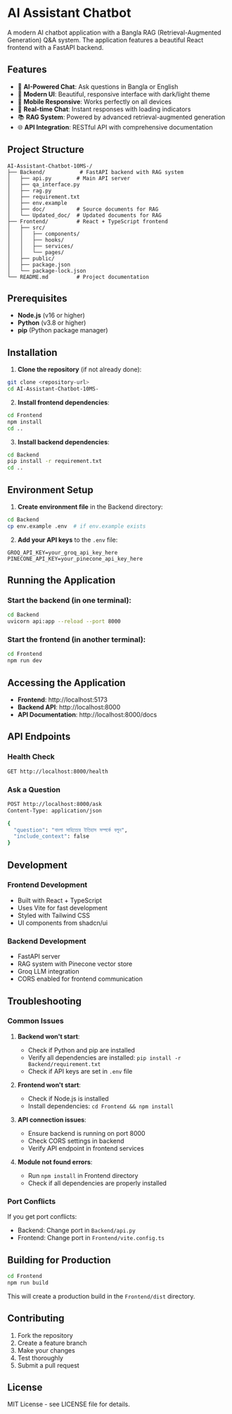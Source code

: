 # AI Assistant Chatbot

A modern AI chatbot application with a Bangla RAG (Retrieval-Augmented Generation) Q&A system. The application features a beautiful React frontend with a FastAPI backend.

## Features

- 🤖 **AI-Powered Chat**: Ask questions in Bangla or English
- 🎨 **Modern UI**: Beautiful, responsive interface with dark/light theme
- 📱 **Mobile Responsive**: Works perfectly on all devices
- 🔄 **Real-time Chat**: Instant responses with loading indicators
- 📚 **RAG System**: Powered by advanced retrieval-augmented generation
- 🌐 **API Integration**: RESTful API with comprehensive documentation

## Project Structure

```
AI-Assistant-Chatbot-10MS-/
├── Backend/           # FastAPI backend with RAG system
│   ├── api.py        # Main API server
│   ├── qa_interface.py
│   ├── rag.py
│   ├── requirement.txt
│   ├── env.example
│   ├── doc/          # Source documents for RAG
│   └── Updated_doc/  # Updated documents for RAG
├── Frontend/         # React + TypeScript frontend
│   ├── src/
│   │   ├── components/
│   │   ├── hooks/
│   │   ├── services/
│   │   └── pages/
│   ├── public/
│   ├── package.json
│   └── package-lock.json
└── README.md         # Project documentation
```

## Prerequisites

- **Node.js** (v16 or higher)
- **Python** (v3.8 or higher)
- **pip** (Python package manager)

## Installation

1. **Clone the repository** (if not already done):
```bash
git clone <repository-url>
cd AI-Assistant-Chatbot-10MS-
```

2. **Install frontend dependencies**:
```bash
cd Frontend
npm install
cd ..
```

3. **Install backend dependencies**:
```bash
cd Backend
pip install -r requirement.txt
cd ..
```

## Environment Setup

1. **Create environment file** in the Backend directory:
```bash
cd Backend
cp env.example .env  # if env.example exists
```

2. **Add your API keys** to the `.env` file:
```env
GROQ_API_KEY=your_groq_api_key_here
PINECONE_API_KEY=your_pinecone_api_key_here
```

## Running the Application

### Start the backend (in one terminal):
```bash
cd Backend
uvicorn api:app --reload --port 8000
```

### Start the frontend (in another terminal):
```bash
cd Frontend
npm run dev
```

## Accessing the Application

- **Frontend**: http://localhost:5173
- **Backend API**: http://localhost:8000
- **API Documentation**: http://localhost:8000/docs

## API Endpoints

### Health Check
```bash
GET http://localhost:8000/health
```

### Ask a Question
```bash
POST http://localhost:8000/ask
Content-Type: application/json

{
  "question": "বাংলা সাহিত্যের ইতিহাস সম্পর্কে বলুন",
  "include_context": false
}
```

## Development

### Frontend Development
- Built with React + TypeScript
- Uses Vite for fast development
- Styled with Tailwind CSS
- UI components from shadcn/ui

### Backend Development
- FastAPI server
- RAG system with Pinecone vector store
- Groq LLM integration
- CORS enabled for frontend communication

## Troubleshooting

### Common Issues

1. **Backend won't start**:
   - Check if Python and pip are installed
   - Verify all dependencies are installed: `pip install -r Backend/requirement.txt`
   - Check if API keys are set in `.env` file

2. **Frontend won't start**:
   - Check if Node.js is installed
   - Install dependencies: `cd Frontend && npm install`

3. **API connection issues**:
   - Ensure backend is running on port 8000
   - Check CORS settings in backend
   - Verify API endpoint in frontend services

4. **Module not found errors**:
   - Run `npm install` in Frontend directory
   - Check if all dependencies are properly installed

### Port Conflicts

If you get port conflicts:
- Backend: Change port in `Backend/api.py`
- Frontend: Change port in `Frontend/vite.config.ts`

## Building for Production

```bash
cd Frontend
npm run build
```

This will create a production build in the `Frontend/dist` directory.

## Contributing

1. Fork the repository
2. Create a feature branch
3. Make your changes
4. Test thoroughly
5. Submit a pull request

## License

MIT License - see LICENSE file for details. 